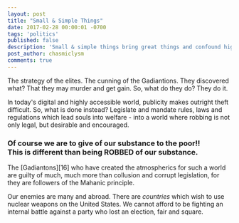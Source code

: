 ```yaml
---
layout: post
title: "Small & Simple Things"
date: 2017-02-28 00:00:01 -0700
tags: 'politics'
published: false
description: 'Small & simple things bring great things and confound high ones.'
post_author: chasmiclysm
comments: true
---
```


The strategy of the elites. The cunning of the Gadiantions. They discovered what? That they may murder and get gain. So, what do they do? They do it.

In today's digital and highly accessible world, publicity makes outright theft difficult. So, what is done instead? Legislate and mandate rules, laws and regulations which lead souls into welfare - into a world where robbing is not only legal, but desirable and encouraged.

### Of course we are to **give** of our substance to the poor!!<br>This is different than being ROBBED of our substance.

The [Gadiantons][16] who have created the atmospherics for such a world are guilty of much, much more than collusion and corrupt legislation, for they are followers of the Mahanic principle.

Our enemies are many and abroad. There are *countries* which wish to use nuclear weapons on the United States. We cannot afford to be fighting an internal battle against a party who lost an election, fair and square.